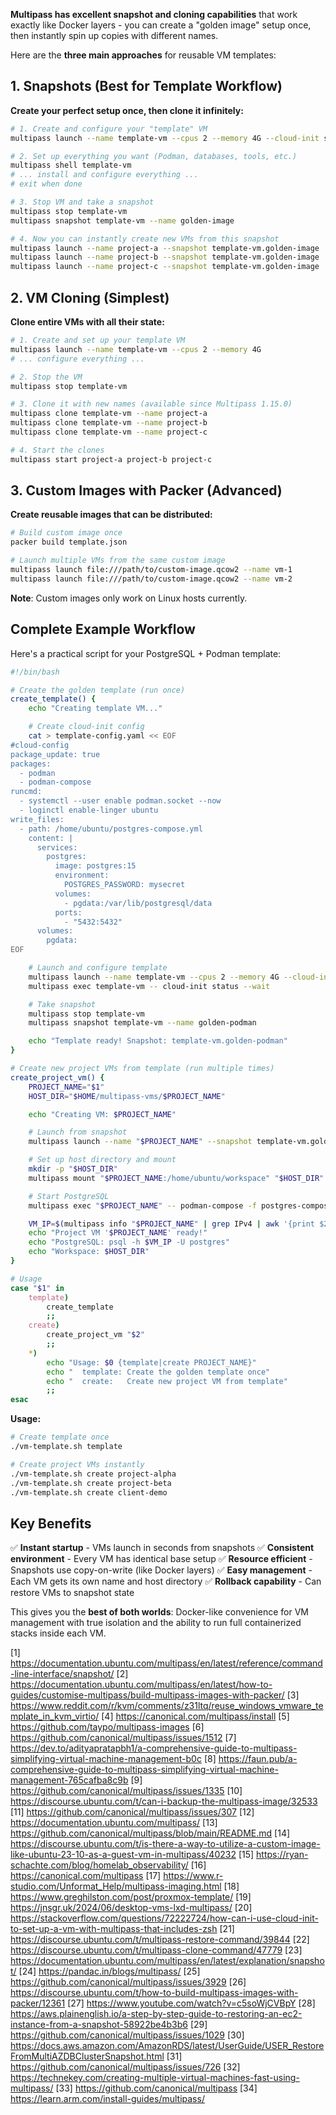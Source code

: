 **Multipass has excellent snapshot and cloning capabilities** that work exactly like Docker layers - you can create a "golden image" setup once, then instantly spin up copies with different names.

Here are the **three main approaches** for reusable VM templates:

## **1. Snapshots (Best for Template Workflow)**

**Create your perfect setup once, then clone it infinitely:**

```bash
# 1. Create and configure your "template" VM
multipass launch --name template-vm --cpus 2 --memory 4G --cloud-init setup.yaml

# 2. Set up everything you want (Podman, databases, tools, etc.)
multipass shell template-vm
# ... install and configure everything ...
# exit when done

# 3. Stop VM and take a snapshot
multipass stop template-vm
multipass snapshot template-vm --name golden-image

# 4. Now you can instantly create new VMs from this snapshot
multipass launch --name project-a --snapshot template-vm.golden-image
multipass launch --name project-b --snapshot template-vm.golden-image
multipass launch --name project-c --snapshot template-vm.golden-image
```

## **2. VM Cloning (Simplest)**

**Clone entire VMs with all their state:**

```bash
# 1. Create and set up your template VM
multipass launch --name template-vm --cpus 2 --memory 4G
# ... configure everything ...

# 2. Stop the VM
multipass stop template-vm

# 3. Clone it with new names (available since Multipass 1.15.0)
multipass clone template-vm --name project-a
multipass clone template-vm --name project-b
multipass clone template-vm --name project-c

# 4. Start the clones
multipass start project-a project-b project-c
```

## **3. Custom Images with Packer (Advanced)**

**Create reusable images that can be distributed:**

```bash
# Build custom image once
packer build template.json

# Launch multiple VMs from the same custom image
multipass launch file:///path/to/custom-image.qcow2 --name vm-1
multipass launch file:///path/to/custom-image.qcow2 --name vm-2
```

**Note**: Custom images only work on Linux hosts currently.

## **Complete Example Workflow**

Here's a practical script for your PostgreSQL + Podman template:

```bash
#!/bin/bash

# Create the golden template (run once)
create_template() {
    echo "Creating template VM..."

    # Create cloud-init config
    cat > template-config.yaml << EOF
#cloud-config
package_update: true
packages:
  - podman
  - podman-compose
runcmd:
  - systemctl --user enable podman.socket --now
  - loginctl enable-linger ubuntu
write_files:
  - path: /home/ubuntu/postgres-compose.yml
    content: |
      services:
        postgres:
          image: postgres:15
          environment:
            POSTGRES_PASSWORD: mysecret
          volumes:
            - pgdata:/var/lib/postgresql/data
          ports:
            - "5432:5432"
      volumes:
        pgdata:
EOF

    # Launch and configure template
    multipass launch --name template-vm --cpus 2 --memory 4G --cloud-init template-config.yaml
    multipass exec template-vm -- cloud-init status --wait

    # Take snapshot
    multipass stop template-vm
    multipass snapshot template-vm --name golden-podman

    echo "Template ready! Snapshot: template-vm.golden-podman"
}

# Create new project VMs from template (run multiple times)
create_project_vm() {
    PROJECT_NAME="$1"
    HOST_DIR="$HOME/multipass-vms/$PROJECT_NAME"

    echo "Creating VM: $PROJECT_NAME"

    # Launch from snapshot
    multipass launch --name "$PROJECT_NAME" --snapshot template-vm.golden-podman

    # Set up host directory and mount
    mkdir -p "$HOST_DIR"
    multipass mount "$PROJECT_NAME:/home/ubuntu/workspace" "$HOST_DIR"

    # Start PostgreSQL
    multipass exec "$PROJECT_NAME" -- podman-compose -f postgres-compose.yml up -d

    VM_IP=$(multipass info "$PROJECT_NAME" | grep IPv4 | awk '{print $2}')
    echo "Project VM '$PROJECT_NAME' ready!"
    echo "PostgreSQL: psql -h $VM_IP -U postgres"
    echo "Workspace: $HOST_DIR"
}

# Usage
case "$1" in
    template)
        create_template
        ;;
    create)
        create_project_vm "$2"
        ;;
    *)
        echo "Usage: $0 {template|create PROJECT_NAME}"
        echo "  template: Create the golden template once"
        echo "  create:   Create new project VM from template"
        ;;
esac
```

**Usage:**
```bash
# Create template once
./vm-template.sh template

# Create project VMs instantly
./vm-template.sh create project-alpha
./vm-template.sh create project-beta
./vm-template.sh create client-demo
```

## **Key Benefits**

✅ **Instant startup** - VMs launch in seconds from snapshots
✅ **Consistent environment** - Every VM has identical base setup
✅ **Resource efficient** - Snapshots use copy-on-write (like Docker layers)
✅ **Easy management** - Each VM gets its own name and host directory
✅ **Rollback capability** - Can restore VMs to snapshot state

This gives you the **best of both worlds**: Docker-like convenience for VM management with true isolation and the ability to run full containerized stacks inside each VM.

[1] https://documentation.ubuntu.com/multipass/en/latest/reference/command-line-interface/snapshot/
[2] https://documentation.ubuntu.com/multipass/en/latest/how-to-guides/customise-multipass/build-multipass-images-with-packer/
[3] https://www.reddit.com/r/kvm/comments/z31ltq/reuse_windows_vmware_template_in_kvm_virtio/
[4] https://canonical.com/multipass/install
[5] https://github.com/taypo/multipass-images
[6] https://github.com/canonical/multipass/issues/1512
[7] https://dev.to/adityapratapbh1/a-comprehensive-guide-to-multipass-simplifying-virtual-machine-management-b0c
[8] https://faun.pub/a-comprehensive-guide-to-multipass-simplifying-virtual-machine-management-765cafba8c9b
[9] https://github.com/canonical/multipass/issues/1335
[10] https://discourse.ubuntu.com/t/can-i-backup-the-multipass-image/32533
[11] https://github.com/canonical/multipass/issues/307
[12] https://documentation.ubuntu.com/multipass/
[13] https://github.com/canonical/multipass/blob/main/README.md
[14] https://discourse.ubuntu.com/t/is-there-a-way-to-utilize-a-custom-image-like-ubuntu-23-10-as-a-guest-vm-in-multipass/40232
[15] https://ryan-schachte.com/blog/homelab_observability/
[16] https://canonical.com/multipass
[17] https://www.r-studio.com/Unformat_Help/multipass-imaging.html
[18] https://www.greghilston.com/post/proxmox-template/
[19] https://jnsgr.uk/2024/06/desktop-vms-lxd-multipass/
[20] https://stackoverflow.com/questions/72222724/how-can-i-use-cloud-init-to-set-up-a-vm-with-multipass-that-includes-zsh
[21] https://discourse.ubuntu.com/t/multipass-restore-command/39844
[22] https://discourse.ubuntu.com/t/multipass-clone-command/47779
[23] https://documentation.ubuntu.com/multipass/en/latest/explanation/snapshot/
[24] https://pandac.in/blogs/multipass/
[25] https://github.com/canonical/multipass/issues/3929
[26] https://discourse.ubuntu.com/t/how-to-build-multipass-images-with-packer/12361
[27] https://www.youtube.com/watch?v=c5soWjCVBpY
[28] https://aws.plainenglish.io/a-step-by-step-guide-to-restoring-an-ec2-instance-from-a-snapshot-58922be4b3b6
[29] https://github.com/canonical/multipass/issues/1029
[30] https://docs.aws.amazon.com/AmazonRDS/latest/UserGuide/USER_RestoreFromMultiAZDBClusterSnapshot.html
[31] https://github.com/canonical/multipass/issues/726
[32] https://technekey.com/creating-multiple-virtual-machines-fast-using-multipass/
[33] https://github.com/canonical/multipass
[34] https://learn.arm.com/install-guides/multipass/
